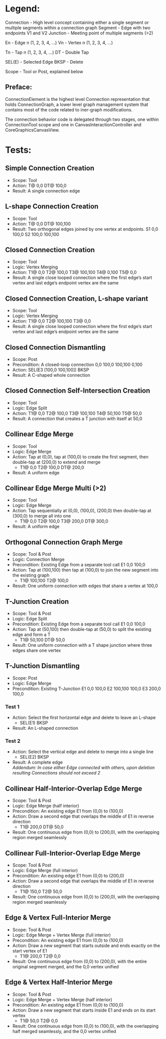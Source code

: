 # Legend:

Connection - High level concept containing either a single segment or multiple segments within a connection graph
Segment - Edge with two endpoints V1 and V2
Junction - Meeting point of multiple segments (>2)

En - Edge n (1, 2, 3, 4, …)
Vn - Vertex n (1, 2, 3, 4, …)

Tn - Tap n (1, 2, 3, 4, …)
DT - Double Tap

SEL(E) - Selected Edge
BKSP - Delete 

Scope - Tool or Post, explained below

## Preface:
ConnectionElement is the highest level Connection representation that holds ConnectionGraph, a lower level graph management system that contains most of the code related to iner-graph modifications.

The connection behavior code is delegated through two stages, one within ConnectionTool scope and one in CanvasInteractionController and CoreGraphicsCanvasView.

# Tests:

## Simple Connection Creation
- Scope: Tool
- Action: T@ 0,0 DT@ 100,0
- Result: A single connection edge

## L-shape Connection Creation
- Scope: Tool
- Action: T@ 0,0 DT@ 100,100
- Result: Two orthogonal edges joined by one vertex at endpoints. S1 0,0 100,0 S2 100,0 100,100

## Closed Connection Creation
- Scope: Tool
- Logic: Vertex Merging
- Action: T1@ 0,0 T2@ 100,0 T3@ 100,100 T4@ 0,100 T5@ 0,0
- Result: A single close looped connection where the first edge’s start vertex and last edge’s endpoint vertex are the same

## Closed Connection Creation, L-shape variant
- Scope: Tool
- Logic: Vertex Merging
- Action: T1@ 0,0 T2@ 100,100 T3@ 0,0
- Result: A single close looped connection where the first edge’s start vertex and last edge’s endpoint vertex are the same

## Closed Connection Dismantling
- Scope: Post
- Precondition: A closed-loop connection 0,0 100,0 100,100 0,100
- Action: SEL(E3 [100,0 100,100]) BKSP
- Result: A C-shaped whole connection

## Closed Connection Self-Intersection Creation
- Scope: Tool
- Logic: Edge Split
- Action: T1@ 0,0 T2@ 100,0 T3@ 100,100 T4@ 50,100 T5@ 50,0
- Result: A connection that creates a T junction with itself at 50,0

## Collinear Edge Merge
- Scope: Tool
- Logic: Edge Merge
- Action: Tap at (0,0), tap at (100,0) to create the first segment, then double-tap at (200,0) to extend and merge
    - T1@ 0,0 T2@ 100,0 DT@ 200,0
- Result: A uniform edge

## Collinear Edge Merge Multi (>2)
- Scope: Tool
- Logic: Edge Merge
- Action: Tap sequentially at (0,0), (100,0), (200,0) then double-tap at (300,0) to merge all into one
    - T1@ 0,0 T2@ 100,0 T3@ 200,0 DT@ 300,0
- Result: A uniform edge

## Orthogonal Connection Graph Merge
- Scope: Tool & Post
- Logic: Connection Merge
- Precondition: Existing Edge from a separate tool call E1 0,0 100,0
- Action: Tap at (100,100) then tap at (100,0) to join the new segment into the existing graph
    - T1@ 100,100 T2@ 100,0
- Result: One uniform connection with edges that share a vertex at 100,0

## T-Junction Creation
- Scope: Tool & Post
- Logic: Edge Split
- Precondition: Existing Edge from a separate tool call E1 0,0 100,0
- Action: Tap at (50,100) then double-tap at (50,0) to split the existing edge and form a T
    - T1@ 50,100 DT@ 50,0
- Result: One uniform connection with a T shape junction where three edges share one vertex

## T-Junction Dismantling
- Scope: Post
- Logic: Edge Merge
- Precondition: Existing T-Junction E1 0,0 100,0 E2 100,100 100,0 E3 200,0 100,0  
### Test 1
- Action: Select the first horizontal edge and delete to leave an L-shape
    - SEL(E1) BKSP
- Result: An L-shaped connection  
### Test 2
- Action: Select the vertical edge and delete to merge into a single line
    - SEL(E2) BKSP
- Result: A complete edge  
*Addendum: In case either Edge connected with others, upon deletion resulting Connections should not exceed 2*

## Collinear Half-Interior-Overlap Edge Merge
- Scope: Tool & Post
- Logic: Edge Merge (half interior)
- Precondition: An existing edge E1 from (0,0) to (100,0)
- Action: Draw a second edge that overlaps the middle of E1 in reverse direction
    - T1@ 200,0 DT@ 50,0
- Result: One continuous edge from (0,0) to (200,0), with the overlapping region merged seamlessly

## Collinear Full-Interior-Overlap Edge Merge
- Scope: Tool & Post
- Logic: Edge Merge (full interior)
- Precondition: An existing edge E1 from (0,0) to (200,0)
- Action: Draw a second edge that overlaps the middle of E1 in reverse direction
    - T1@ 150,0 T2@ 50,0
- Result: One continuous edge from (0,0) to (200,0), with the overlapping region merged seamlessly

## Edge & Vertex Full-Interior Merge  
- Scope: Tool & Post  
- Logic: Edge Merge + Vertex Merge (full interior)  
- Precondition: An existing edge E1 from (0,0) to (100,0)  
- Action: Draw a new segment that starts outside and ends exactly on the start vertex of E1  
    - T1@ 200,0 T2@ 0,0  
- Result: One continuous edge from (0,0) to (200,0), with the entire original segment merged, and the 0,0 vertex unified  

## Edge & Vertex Half-Interior Merge  
- Scope: Tool & Post  
- Logic: Edge Merge + Vertex Merge (half interior)  
- Precondition: An existing edge E1 from (0,0) to (100,0)  
- Action: Draw a new segment that starts inside E1 and ends on its start vertex  
    - T1@ 50,0 T2@ 0,0   
- Result: One continuous edge from (0,0) to (100,0), with the overlapping half merged seamlessly, and the 0,0 vertex unified  
